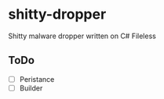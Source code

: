 # shitty-dropper
Shitty malware dropper written on C#
Fileless
## ToDo
- [ ] Peristance
- [ ] Builder
